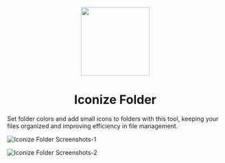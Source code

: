 <div align="center">
	<br />
	<br />
	<img src="https://github.com/jaywcjlove/IconizeFolder/assets/1680273/754106ed-2783-4b5a-babd-52245496d428" width="160" height="160">
	<h1>Iconize Folder</h1>
</div>

Set folder colors and add small icons to folders with this tool, keeping your files organized and improving efficiency in file management.


![Iconize Folder Screenshots-1](https://github.com/jaywcjlove/IconizeFolder/assets/1680273/ca8da5ee-485f-4925-8c97-70b6fb35c0ef)

![Iconize Folder Screenshots-2](https://github.com/jaywcjlove/IconizeFolder/assets/1680273/022c29cb-f934-4d56-a811-5164b88a5f8e)
